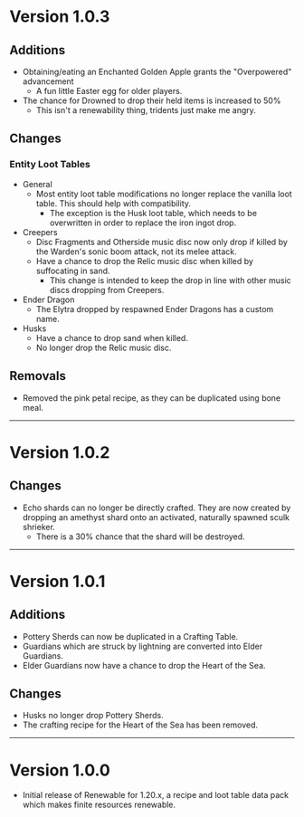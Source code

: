 # Version 1.0.3
## Additions
- Obtaining/eating an Enchanted Golden Apple grants the "Overpowered" advancement
  - A fun little Easter egg for older players.
- The chance for Drowned to drop their held items is increased to 50%
  - This isn't a renewability thing, tridents just make me angry.
## Changes
### Entity Loot Tables
- General
  - Most entity loot table modifications no longer replace the vanilla loot table. This should help with compatibility.
    - The exception is the Husk loot table, which needs to be overwritten in order to replace the iron ingot drop.
- Creepers
  - Disc Fragments and Otherside music disc now only drop if killed by the Warden's sonic boom attack, not its melee attack.
  - Have a chance to drop the Relic music disc when killed by suffocating in sand.
    - This change is intended to keep the drop in line with other music discs dropping from Creepers.
- Ender Dragon
  - The Elytra dropped by respawned Ender Dragons has a custom name.
- Husks
  - Have a chance to drop sand when killed.
  - No longer drop the Relic music disc.
## Removals
- Removed the pink petal recipe, as they can be duplicated using bone meal.
----
# Version 1.0.2
## Changes
- Echo shards can no longer be directly crafted. They are now created by dropping an amethyst shard onto an activated, naturally spawned sculk shrieker.
  - There is a 30% chance that the shard will be destroyed.
----
# Version 1.0.1
## Additions

- Pottery Sherds can now be duplicated in a Crafting Table.
- Guardians which are struck by lightning are converted into Elder Guardians.
- Elder Guardians now have a chance to drop the Heart of the Sea.

## Changes

- Husks no longer drop Pottery Sherds.
- The crafting recipe for the Heart of the Sea has been removed.
----
# Version 1.0.0
- Initial release of Renewable for 1.20.x, a recipe and loot table data pack which makes finite resources renewable.